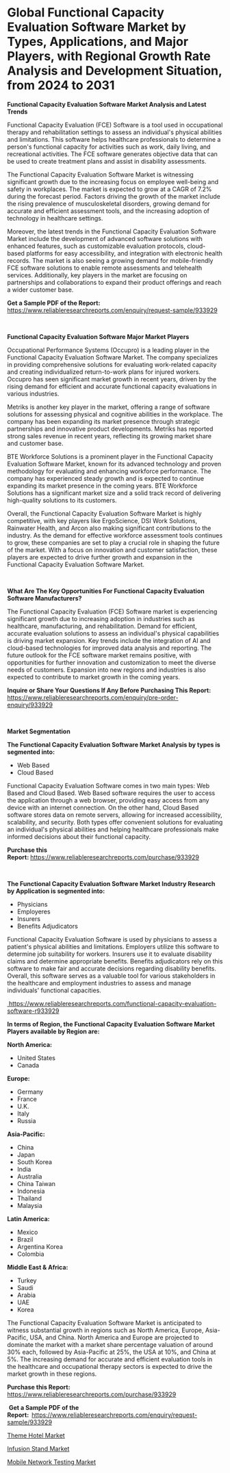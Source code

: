 <p><h1>Global Functional Capacity Evaluation Software Market by Types, Applications, and Major Players, with Regional Growth Rate Analysis and Development Situation, from 2024 to 2031</h1></p><p><strong>Functional Capacity Evaluation Software Market Analysis and Latest Trends</strong></p>
<p><p>Functional Capacity Evaluation (FCE) Software is a tool used in occupational therapy and rehabilitation settings to assess an individual's physical abilities and limitations. This software helps healthcare professionals to determine a person's functional capacity for activities such as work, daily living, and recreational activities. The FCE software generates objective data that can be used to create treatment plans and assist in disability assessments.</p><p>The Functional Capacity Evaluation Software Market is witnessing significant growth due to the increasing focus on employee well-being and safety in workplaces. The market is expected to grow at a CAGR of 7.2% during the forecast period. Factors driving the growth of the market include the rising prevalence of musculoskeletal disorders, growing demand for accurate and efficient assessment tools, and the increasing adoption of technology in healthcare settings.</p><p>Moreover, the latest trends in the Functional Capacity Evaluation Software Market include the development of advanced software solutions with enhanced features, such as customizable evaluation protocols, cloud-based platforms for easy accessibility, and integration with electronic health records. The market is also seeing a growing demand for mobile-friendly FCE software solutions to enable remote assessments and telehealth services. Additionally, key players in the market are focusing on partnerships and collaborations to expand their product offerings and reach a wider customer base.</p></p>
<p><strong>Get a Sample PDF of the Report:&nbsp;</strong> <a href="https://www.reliableresearchreports.com/enquiry/request-sample/933929">https://www.reliableresearchreports.com/enquiry/request-sample/933929</a></p>
<p>&nbsp;</p>
<p><strong>Functional Capacity Evaluation Software Major Market Players</strong></p>
<p><p>Occupational Performance Systems (Occupro) is a leading player in the Functional Capacity Evaluation Software Market. The company specializes in providing comprehensive solutions for evaluating work-related capacity and creating individualized return-to-work plans for injured workers. Occupro has seen significant market growth in recent years, driven by the rising demand for efficient and accurate functional capacity evaluations in various industries. </p><p>Metriks is another key player in the market, offering a range of software solutions for assessing physical and cognitive abilities in the workplace. The company has been expanding its market presence through strategic partnerships and innovative product developments. Metriks has reported strong sales revenue in recent years, reflecting its growing market share and customer base.</p><p>BTE Workforce Solutions is a prominent player in the Functional Capacity Evaluation Software Market, known for its advanced technology and proven methodology for evaluating and enhancing workforce performance. The company has experienced steady growth and is expected to continue expanding its market presence in the coming years. BTE Workforce Solutions has a significant market size and a solid track record of delivering high-quality solutions to its customers.</p><p>Overall, the Functional Capacity Evaluation Software Market is highly competitive, with key players like ErgoScience, DSI Work Solutions, Rainwater Health, and Arcon also making significant contributions to the industry. As the demand for effective workforce assessment tools continues to grow, these companies are set to play a crucial role in shaping the future of the market. With a focus on innovation and customer satisfaction, these players are expected to drive further growth and expansion in the Functional Capacity Evaluation Software Market.</p></p>
<p>&nbsp;</p>
<p><strong>What Are The Key Opportunities For Functional Capacity Evaluation Software Manufacturers?</strong></p>
<p><p>The Functional Capacity Evaluation (FCE) Software market is experiencing significant growth due to increasing adoption in industries such as healthcare, manufacturing, and rehabilitation. Demand for efficient, accurate evaluation solutions to assess an individual's physical capabilities is driving market expansion. Key trends include the integration of AI and cloud-based technologies for improved data analysis and reporting. The future outlook for the FCE software market remains positive, with opportunities for further innovation and customization to meet the diverse needs of customers. Expansion into new regions and industries is also expected to contribute to market growth in the coming years.</p></p>
<p><strong>Inquire or Share Your Questions If Any Before Purchasing This Report:</strong> <a href="https://www.reliableresearchreports.com/enquiry/pre-order-enquiry/933929">https://www.reliableresearchreports.com/enquiry/pre-order-enquiry/933929</a></p>
<p>&nbsp;</p>
<p><strong>Market Segmentation</strong></p>
<p><strong>The Functional Capacity Evaluation Software Market Analysis by types is segmented into:</strong></p>
<p><ul><li>Web Based</li><li>Cloud Based</li></ul></p>
<p><p>Functional Capacity Evaluation Software comes in two main types: Web Based and Cloud Based. Web Based software requires the user to access the application through a web browser, providing easy access from any device with an internet connection. On the other hand, Cloud Based software stores data on remote servers, allowing for increased accessibility, scalability, and security. Both types offer convenient solutions for evaluating an individual's physical abilities and helping healthcare professionals make informed decisions about their functional capacity.</p></p>
<p><strong>Purchase this Report:&nbsp;</strong><a href="https://www.reliableresearchreports.com/purchase/933929">https://www.reliableresearchreports.com/purchase/933929</a></p>
<p>&nbsp;</p>
<p><strong>The Functional Capacity Evaluation Software Market Industry Research by Application is segmented into:</strong></p>
<p><ul><li>Physicians</li><li>Employeres</li><li>Insurers</li><li>Benefits Adjudicators</li></ul></p>
<p><p>Functional Capacity Evaluation Software is used by physicians to assess a patient's physical abilities and limitations. Employers utilize this software to determine job suitability for workers. Insurers use it to evaluate disability claims and determine appropriate benefits. Benefits adjudicators rely on this software to make fair and accurate decisions regarding disability benefits. Overall, this software serves as a valuable tool for various stakeholders in the healthcare and employment industries to assess and manage individuals' functional capacities.</p></p>
<p><a href="https://www.reliableresearchreports.com/functional-capacity-evaluation-software-r933929">&nbsp;https://www.reliableresearchreports.com/functional-capacity-evaluation-software-r933929</a></p>
<p><strong>In terms of Region, the Functional Capacity Evaluation Software Market Players available by Region are:</strong></p>
<p>
    <p> <strong> North America: </strong>
        <ul>
            <li>United States</li>
            <li>Canada</li>
        </ul>
        </p> 
    <p> <strong> Europe: </strong>
        <ul>
            <li>Germany</li>
            <li>France</li>
            <li>U.K.</li>
            <li>Italy</li>
            <li>Russia</li>
        </ul>
        </p> 
    <p> <strong> Asia-Pacific: </strong>
        <ul>
            <li>China</li>
            <li>Japan</li>
            <li>South Korea</li>
            <li>India</li>
            <li>Australia</li>
            <li>China Taiwan</li>
            <li>Indonesia</li>
            <li>Thailand</li>
            <li>Malaysia</li>
        </ul>
        </p> 
    <p> <strong> Latin America: </strong>
        <ul>
            <li>Mexico</li>
            <li>Brazil</li>
            <li>Argentina Korea</li>
            <li>Colombia</li>
        </ul>
        </p> 
    <p> <strong> Middle East & Africa: </strong>
        <ul>
            <li>Turkey</li>
            <li>Saudi</li>
            <li>Arabia</li>
            <li>UAE</li>
            <li>Korea</li>
        </ul>
    </p>
    </p>
<p><p>The Functional Capacity Evaluation Software Market is anticipated to witness substantial growth in regions such as North America, Europe, Asia-Pacific, USA, and China. North America and Europe are projected to dominate the market with a market share percentage valuation of around 30% each, followed by Asia-Pacific at 25%, the USA at 10%, and China at 5%. The increasing demand for accurate and efficient evaluation tools in the healthcare and occupational therapy sectors is expected to drive the market growth in these regions.</p></p>
<p><strong>Purchase this Report: </strong><a href="https://www.reliableresearchreports.com/purchase/933929">https://www.reliableresearchreports.com/purchase/933929</a></p>
<p>&nbsp;<strong>Get a Sample PDF of the Report:&nbsp;&nbsp;</strong><a href="https://www.reliableresearchreports.com/enquiry/request-sample/933929">https://www.reliableresearchreports.com/enquiry/request-sample/933929</a></p>
<p><strong></strong></p>
<p><p><a href="https://www.linkedin.com/pulse/theme-hotel-market-furnishes-information-share-trends-growth-f6pxe">Theme Hotel Market</a></p><p><a href="https://www.linkedin.com/pulse/infusion-stand-market-analysis-its-cagr-segmentation-global-industry-vrgpf">Infusion Stand Market</a></p><p><a href="https://github.com/HugoFirst21/Market-Research-Report-List-1/blob/main/mobile-network-testing-market.md">Mobile Network Testing Market</a></p></p>